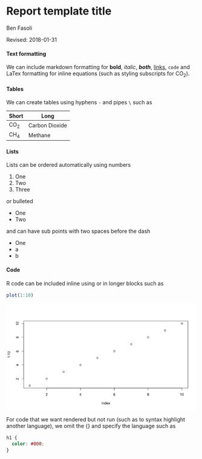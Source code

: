 Report template title
================
Ben Fasoli

Revised: 2018-01-31

#### Text formatting

We can include markdown formatting for **bold**, *italic*, ***both***, [links](https://air.utah.edu), `code` and LaTex formatting for inline equations (such as styling subscripts for CO<sub>2</sub>).

#### Tables

We can create tables using hyphens `-` and pipes `\` such as

| Short          | Long           |
|----------------|----------------|
| CO<sub>2</sub> | Carbon Dioxide |
| CH<sub>4</sub> | Methane        |

#### Lists

Lists can be ordered automatically using numbers

1.  One
2.  Two
3.  Three

or bulleted

-   One
-   Two

and can have sub points with two spaces before the dash

-   One
-   a
-   b

#### Code

R code can be included inline using or in longer blocks such as

``` r
plot(1:10)
```

![](README_files/figure-markdown_github/unnamed-chunk-1-1.png)

For code that we want rendered but not run (such as to syntax highlight another language), we omit the {} and specify the language such as

``` css
h1 {
  color: #000;
}
```
